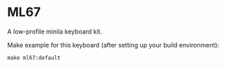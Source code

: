 # ML67

A low-profile minila keyboard kit.

Make example for this keyboard (after setting up your build environment):

    make ml67:default
